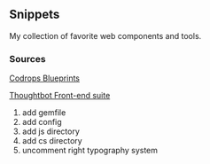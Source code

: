 ## Snippets

My collection of favorite web components and tools.

### Sources

[Codrops Blueprints](http://tympanus.net/codrops/category/blueprints/)

[Thoughtbot Front-end suite](https://thoughtbot.com/open-source#front-end)


1. add gemfile
2. add config
3. add js directory
4. add cs directory
5. uncomment right typography system

